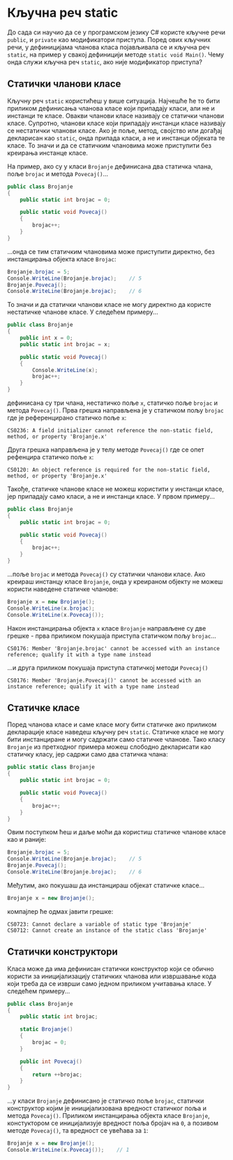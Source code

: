 # Кључна реч static

До сада си научио да се у програмском језику C# користе кључне речи `public`,
и `private` као модификатори приступа. Поред ових кључних речи, у дефиницијама
чланова класа појављивала се и кључна реч `static`, на пример у свакој
дефиницији методе `static void Main()`. Чему онда служи кључна реч `static`,
ако није модификатор приступа?

## Статички чланови класе

Кључну реч `static` користићеш у више ситуација. Најчешће ће то бити приликом
дефинисања чланова класе који припадају класи, али не и инстанци те класе.
Овакви чланови класе називају се статички чланови класе. Супротно, чланови
класе који припадају инстанци класе називају се нестатички чланови класе.
Ако је поље, метод, својство или догађај декларисан као `static`, онда припада
класи, а не и инстанци објеката те класе. То значи и да се статичким члановима
може приступити без креирања инстанце класе.

На пример, ако су у класи `Brojanje` дефинисана два статичка члана, поље
`brojac` и метода `Povecaj()`...

```cs
public class Brojanje
{
    public static int brojac = 0;

    public static void Povecaj()
    {
        brojac++;
    }
}
```

...онда се тим статичким члановима може приступити директно, без инстанцирања
објекта класе `Brojac`:

```cs
Brojanje.brojac = 5;
Console.WriteLine(Brojanje.brojac);    // 5
Brojanje.Povecaj();
Console.WriteLine(Brojanje.brojac);    // 6
```

То значи и да статички чланови класе не могу директно да користе нестатичке
чланове класе. У следећем примеру...

```cs
public class Brojanje
{
    public int x = 0;
    public static int brojac = x;

    public static void Povecaj()
    {
        Console.WriteLine(x);
        brojac++;
    }
}
```

дефинисана су три члана, нестатичко поље `x`, статичко поље `brojac` и метода
`Povecaj()`. Прва грешка направљена је у статичком пољу `brojac` где је
референцирано статичко поље `x`:

```text
CS0236: A field initializer cannot reference the non-static field, method, or property 'Brojanje.x'
```

Друга грешка направљена је у телу методе `Povecaj()` где се опет рефенцира
статичко поље `x`:

```text
CS0120: An object reference is required for the non-static field, method, or property 'Brojanje.x'
```

Такође, статичке чланове класе не можеш користити у инстанци класе, јер
припадају само класи, а не и инстанци класе. У првом примеру...

```cs
public class Brojanje
{
    public static int brojac = 0;

    public static void Povecaj()
    {
        brojac++;
    }
}
```

...поље `brojac` и метода `Povecaj()` су статички чланови класе. Ако креираш
инстанцу класе `Brojanje`, онда у креираном објекту не можеш користи наведене
статичке чланове:

```cs
Brojanje x = new Brojanje();
Console.WriteLine(x.brojac);
Console.WriteLine(x.Povecaj());
```

Након инстанцирања објекта `x` класе `Brojanje` направљене су две грешке - прва
приликом покушаја приступа статичком пољу `brojac`...

```text
CS0176: Member 'Brojanje.brojac' cannot be accessed with an instance reference; qualify it with a type name instead
```

...и друга приликом покушаја приступа статичкој методи `Povecaj()`

```text
CS0176: Member 'Brojanje.Povecaj()' cannot be accessed with an instance reference; qualify it with a type name instead
```

## Статичке класе

Поред чланова класе и саме класе могу бити статичке ако приликом декларације
класе наведеш кључну реч `static`. Статичке класе не могу бити инстанциране и
могу садржати само статичке чланове. Тако класу `Brojanje` из претходног
примера можеш слободно декларисати као статичку класу, јер садржи само два
статичка члана:

```cs
public static class Brojanje
{
    public static int brojac = 0;

    public static void Povecaj()
    {
        brojac++;
    }
}
```

Овим поступком ћеш и даље моћи да користиш статичке чланове класе као и раније:

```cs
Brojanje.brojac = 5;
Console.WriteLine(Brojanje.brojac);    // 5
Brojanje.Povecaj();
Console.WriteLine(Brojanje.brojac);    // 6
```

Међутим, ако покушаш да инстанцираш објекат статичке класе...

```cs
Brojanje x = new Brojanje();
```

компајлер ће одмах јавити грешке:

```text
CS0723: Cannot declare a variable of static type 'Brojanje'
CS0712: Cannot create an instance of the static class 'Brojanje'
```

## Статички конструктори

Класа може да има дефинисан статички конструктор који се обично користи за
иницијализацију статичких чланова или извршавање кода који треба да се
изврши само једном приликом учитавања класе. У следећем примеру...

```cs
public class Brojanje
{
    public static int brojac;

    static Brojanje()
    {
        brojac = 0;
    }

    public int Povecaj()
    {
        return ++brojac;
    }
}
```

...у класи `Brojanje` дефинисано је статичко поље `brojac`, статички
конструктор којим је иницијализована вредност статичког поља и метода
`Povecaj()`. Приликом инстанцирања објекта класе `Brojanje`,
констуктором се иницијализује вредност поља бројач на `0`, а позивом методе
`Povecaj()`, та вредност се увећава за `1`:

```cs
Brojanje x = new Brojanje();
Console.WriteLine(x.Povecaj());    // 1
```
